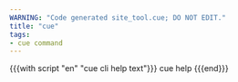 ```yaml
---
WARNING: "Code generated site_tool.cue; DO NOT EDIT."
title: "cue"
tags:
- cue command
---
```


{{{with script "en" "cue cli help text"}}}
cue help
{{{end}}}
